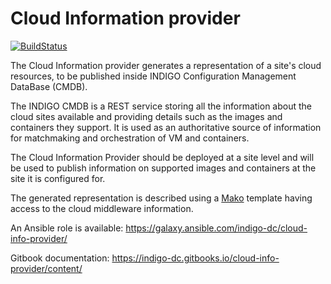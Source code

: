 # Cloud Information provider

[![BuildStatus](https://travis-ci.org/indigo-dc/cloud-info-provider.svg?branch=master)](https://travis-ci.org/indigo-dc/cloud-info-provider)

The Cloud Information provider generates a representation of a site's cloud
resources, to be published inside INDIGO Configuration Management DataBase
(CMDB).

The INDIGO CMDB is a REST service storing all the information about the cloud
sites available and providing details such as the images and containers they
support. It is used as an authoritative source of information for matchmaking
and orchestration of VM and containers.

The Cloud Information Provider should be deployed at a site level and will be
used to publish information on supported images and containers at the site it
is configured for.

The generated representation is described using a
[Mako](http://www.makotemplates.org/) template having access to the cloud
middleware information.

An Ansible role is available: https://galaxy.ansible.com/indigo-dc/cloud-info-provider/

Gitbook documentation: https://indigo-dc.gitbooks.io/cloud-info-provider/content/

